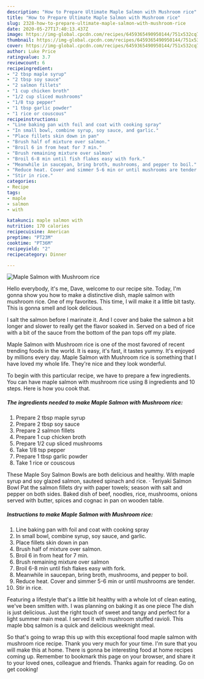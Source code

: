 ```yaml
---
description: "How to Prepare Ultimate Maple Salmon with Mushroom rice"
title: "How to Prepare Ultimate Maple Salmon with Mushroom rice"
slug: 2328-how-to-prepare-ultimate-maple-salmon-with-mushroom-rice
date: 2020-05-27T17:40:13.437Z
image: https://img-global.cpcdn.com/recipes/6459365490950144/751x532cq70/maple-salmon-with-mushroom-rice-recipe-main-photo.jpg
thumbnail: https://img-global.cpcdn.com/recipes/6459365490950144/751x532cq70/maple-salmon-with-mushroom-rice-recipe-main-photo.jpg
cover: https://img-global.cpcdn.com/recipes/6459365490950144/751x532cq70/maple-salmon-with-mushroom-rice-recipe-main-photo.jpg
author: Luke Price
ratingvalue: 3.7
reviewcount: 6
recipeingredient:
- "2 tbsp maple syrup"
- "2 tbsp soy sauce"
- "2 salmon fillets"
- "1 cup chicken broth"
- "1/2 cup sliced mushrooms"
- "1/8 tsp pepper"
- "1 tbsp garlic powder"
- "1 rice or couscous"
recipeinstructions:
- "Line baking pan with foil and coat with cooking spray"
- "In small bowl, combine syrup, soy sauce, and garlic."
- "Place fillets skin down in pan"
- "Brush half of mixture over salmon."
- "Broil 6 in from heat for 7 min."
- "Brush remaining mixture over salmon"
- "Broil 6-8 min until fish flakes easy with fork."
- "Meanwhile in saucepan, bring broth, mushrooms, and pepper to boil."
- "Reduce heat. Cover and simmer 5-6 min or until mushrooms are tender."
- "Stir in rice."
categories:
- Recipe
tags:
- maple
- salmon
- with

katakunci: maple salmon with 
nutrition: 170 calories
recipecuisine: American
preptime: "PT23M"
cooktime: "PT36M"
recipeyield: "2"
recipecategory: Dinner

---
```



![Maple Salmon with Mushroom rice](https://img-global.cpcdn.com/recipes/6459365490950144/751x532cq70/maple-salmon-with-mushroom-rice-recipe-main-photo.jpg)

Hello everybody, it's me, Dave, welcome to our recipe site. Today, I'm gonna show you how to make a distinctive dish, maple salmon with mushroom rice. One of my favorites. This time, I will make it a little bit tasty. This is gonna smell and look delicious.

I salt the salmon before I marinate it. And I cover and bake the salmon a bit longer and slower to really get the flavor soaked in. Served on a bed of rice with a bit of the sauce from the bottom of the pan tops off my plate.

Maple Salmon with Mushroom rice is one of the most favored of recent trending foods in the world. It is easy, it's fast, it tastes yummy. It's enjoyed by millions every day. Maple Salmon with Mushroom rice is something that I have loved my whole life. They're nice and they look wonderful.


To begin with this particular recipe, we have to prepare a few ingredients. You can have maple salmon with mushroom rice using 8 ingredients and 10 steps. Here is how you cook that.

<!--inarticleads1-->

##### The ingredients needed to make Maple Salmon with Mushroom rice:

1. Prepare 2 tbsp maple syrup
1. Prepare 2 tbsp soy sauce
1. Prepare 2 salmon fillets
1. Prepare 1 cup chicken broth
1. Prepare 1/2 cup sliced mushrooms
1. Take 1/8 tsp pepper
1. Prepare 1 tbsp garlic powder
1. Take 1 rice or couscous


These Maple Soy Salmon Bowls are both delicious and healthy. With maple syrup and soy glazed salmon, sauteed spinach and rice. · Teriyaki Salmon Bowl Pat the salmon fillets dry with paper towels; season with salt and pepper on both sides. Baked dish of beef, noodles, rice, mushrooms, onions served with butter, spices and cognac in pan on wooden table. 

<!--inarticleads2-->

##### Instructions to make Maple Salmon with Mushroom rice:

1. Line baking pan with foil and coat with cooking spray
1. In small bowl, combine syrup, soy sauce, and garlic.
1. Place fillets skin down in pan
1. Brush half of mixture over salmon.
1. Broil 6 in from heat for 7 min.
1. Brush remaining mixture over salmon
1. Broil 6-8 min until fish flakes easy with fork.
1. Meanwhile in saucepan, bring broth, mushrooms, and pepper to boil.
1. Reduce heat. Cover and simmer 5-6 min or until mushrooms are tender.
1. Stir in rice.


Featuring a lifestyle that&#39;s a little bit healthy with a whole lot of clean eating, we&#39;ve been smitten with. I was planning on baking it as one piece The dish is just delicious. Just the right touch of sweet and tangy and perfect for a light summer main meal. I served it with mushroom stuffed ravioli. This maple bbq salmon is a quick and delicious weeknight meal. 

So that's going to wrap this up with this exceptional food maple salmon with mushroom rice recipe. Thank you very much for your time. I'm sure that you will make this at home. There is gonna be interesting food at home recipes coming up. Remember to bookmark this page on your browser, and share it to your loved ones, colleague and friends. Thanks again for reading. Go on get cooking!
